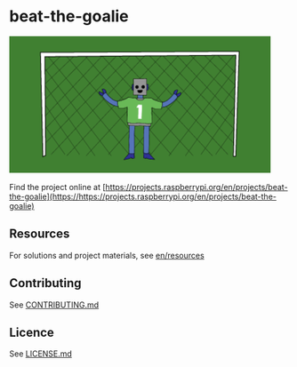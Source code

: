 # beat-the-goalie

![beat-the-goalie](/en/images/banner.png)

Find the project online at [https://projects.raspberrypi.org/en/projects/beat-the-goalie](https://https://projects.raspberrypi.org/en/projects/beat-the-goalie)

## Resources
For solutions and project materials, see [en/resources](https://github.com/raspberrypilearning/beat-the-goalie/tree/master/en/resources)

## Contributing
See [CONTRIBUTING.md](CONTRIBUTING.md)

## Licence
 See [LICENSE.md](LICENSE.md)